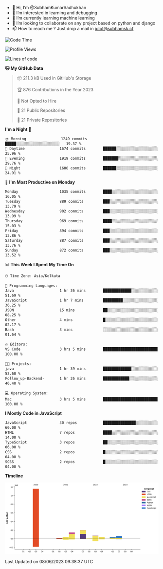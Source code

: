 - 👋 Hi, I’m @SubhamKumarSadhukhan
- 👀 I’m interested in learning and debugging
- 🌱 I’m currently learning machine learning
- 💞️ I’m looking to collaborate on any project based on python and django
- 📫 How to reach me ?
      Just drop a mail in idiot@subhamsk.cf

<!---
SubhamKumarSadhukhan/SubhamKumarSadhukhan is a ✨ special ✨ repository because its `README.md` (this file) appears on your GitHub profile.
You can click the Preview link to take a look at your changes.
--->


<!--START_SECTION:waka-->
![Code Time](http://img.shields.io/badge/Code%20Time-1%2C216%20hrs%203%20mins-blue)

![Profile Views](http://img.shields.io/badge/Profile%20Views-0-blue)

![Lines of code](https://img.shields.io/badge/From%20Hello%20World%20I%27ve%20Written-1.8%20million%20lines%20of%20code-blue)

**🐱 My GitHub Data** 

> 📦 211.3 kB Used in GitHub's Storage 
 > 
> 🏆 876 Contributions in the Year 2023
 > 
> 🚫 Not Opted to Hire
 > 
> 📜 21 Public Repositories 
 > 
> 🔑 21 Private Repositories 
 > 
**I'm a Night 🦉** 

```text
🌞 Morning                1249 commits        █████░░░░░░░░░░░░░░░░░░░░   19.37 % 
🌆 Daytime                1674 commits        ██████░░░░░░░░░░░░░░░░░░░   25.96 % 
🌃 Evening                1919 commits        ███████░░░░░░░░░░░░░░░░░░   29.76 % 
🌙 Night                  1606 commits        ██████░░░░░░░░░░░░░░░░░░░   24.91 % 
```
📅 **I'm Most Productive on Monday** 

```text
Monday                   1035 commits        ████░░░░░░░░░░░░░░░░░░░░░   16.05 % 
Tuesday                  889 commits         ███░░░░░░░░░░░░░░░░░░░░░░   13.79 % 
Wednesday                902 commits         ███░░░░░░░░░░░░░░░░░░░░░░   13.99 % 
Thursday                 969 commits         ████░░░░░░░░░░░░░░░░░░░░░   15.03 % 
Friday                   894 commits         ███░░░░░░░░░░░░░░░░░░░░░░   13.86 % 
Saturday                 887 commits         ███░░░░░░░░░░░░░░░░░░░░░░   13.76 % 
Sunday                   872 commits         ███░░░░░░░░░░░░░░░░░░░░░░   13.52 % 
```


📊 **This Week I Spent My Time On** 

```text
🕑︎ Time Zone: Asia/Kolkata

💬 Programming Languages: 
Java                     1 hr 36 mins        █████████████░░░░░░░░░░░░   51.69 % 
JavaScript               1 hr 7 mins         █████████░░░░░░░░░░░░░░░░   36.25 % 
JSON                     15 mins             ██░░░░░░░░░░░░░░░░░░░░░░░   08.25 % 
Other                    4 mins              █░░░░░░░░░░░░░░░░░░░░░░░░   02.17 % 
Bash                     3 mins              ░░░░░░░░░░░░░░░░░░░░░░░░░   01.64 % 

🔥 Editors: 
VS Code                  3 hrs 5 mins        █████████████████████████   100.00 % 

🐱‍💻 Projects: 
java                     1 hr 39 mins        █████████████░░░░░░░░░░░░   53.60 % 
Follow_up-Backend-       1 hr 26 mins        ████████████░░░░░░░░░░░░░   46.40 % 

💻 Operating System: 
Mac                      3 hrs 5 mins        █████████████████████████   100.00 % 
```

**I Mostly Code in JavaScript** 

```text
JavaScript               30 repos            ███████████████░░░░░░░░░░   60.00 % 
HTML                     7 repos             ████░░░░░░░░░░░░░░░░░░░░░   14.00 % 
TypeScript               3 repos             ██░░░░░░░░░░░░░░░░░░░░░░░   06.00 % 
CSS                      2 repos             █░░░░░░░░░░░░░░░░░░░░░░░░   04.00 % 
SCSS                     2 repos             █░░░░░░░░░░░░░░░░░░░░░░░░   04.00 % 
```



**Timeline**

![Lines of Code chart](https://raw.githubusercontent.com/SubhamKumarSadhukhan/SubhamKumarSadhukhan/main/assets/bar_graph.png)


 Last Updated on 08/06/2023 09:38:37 UTC
<!--END_SECTION:waka-->
